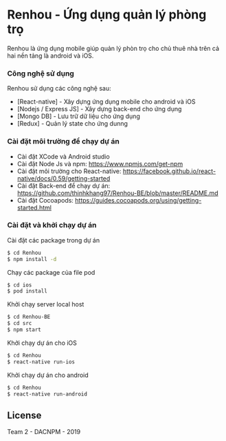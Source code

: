 # Renhou - Ứng dụng quản lý phòng trọ

Renhou là ứng dụng mobile giúp quản lý phòn trọ cho chủ  thuê nhà trên cả hai nền tảng là android và iOS.

### Công nghệ sử dụng

Renhou sử dụng các công nghệ sau:

* [React-native] - Xây dựng ứng dụng mobile cho android và iOS
* [Nodejs / Express JS] - Xây dựng back-end cho ứng dụng
* [Mongo DB] - Lưu trữ dữ liệu cho ứng dụng
* [Redux] - Quản lý state cho ứng dunng

### Cài đặt môi trường để chạy dự án
* Cài đặt XCode và Android studio
* Cài đặt Node Js và npm: https://www.npmjs.com/get-npm
* Cài đặt môi trường cho React-native: https://facebook.github.io/react-native/docs/0.59/getting-started
* Cài đặt Back-end để chạy dự án: https://github.com/thinhkhang97/Renhou-BE/blob/master/README.md
* Cài đặt Cocoapods: https://guides.cocoapods.org/using/getting-started.html

### Cài đặt và khởi chạy dự án
Cài đặt các package trong dự án

```sh
$ cd Renhou
$ npm install -d
```

Chạy các package của file pod
```sh
$ cd ios
$ pod install
```

Khởi chạy server local host
```sh
$ cd Renhou-BE
$ cd src
$ npm start
```

Khởi chạy dự án cho iOS
```sh
$ cd Renhou
$ react-native run-ios
```

Khởi chạy dự án cho android
```sh
$ cd Renhou
$ react-native run-android
```

License
----

Team 2 - DACNPM - 2019
